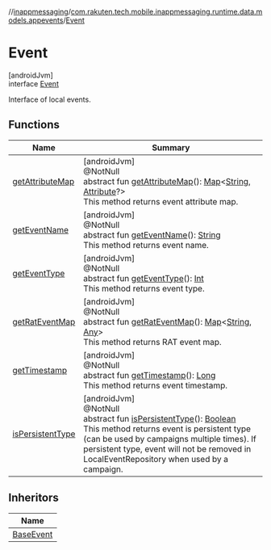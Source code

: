 //[inappmessaging](../../../index.md)/[com.rakuten.tech.mobile.inappmessaging.runtime.data.models.appevents](../index.md)/[Event](index.md)

# Event

[androidJvm]\
interface [Event](index.md)

Interface of local events.

## Functions

| Name | Summary |
|---|---|
| [getAttributeMap](get-attribute-map.md) | [androidJvm]<br>@NotNull<br>abstract fun [getAttributeMap](get-attribute-map.md)(): [Map](https://kotlinlang.org/api/latest/jvm/stdlib/kotlin.collections/-map/index.html)&lt;[String](https://kotlinlang.org/api/latest/jvm/stdlib/kotlin/-string/index.html), [Attribute](../../com.rakuten.tech.mobile.inappmessaging.runtime.data.models/-attribute/index.md)?&gt;<br>This method returns event attribute map. |
| [getEventName](get-event-name.md) | [androidJvm]<br>@NotNull<br>abstract fun [getEventName](get-event-name.md)(): [String](https://kotlinlang.org/api/latest/jvm/stdlib/kotlin/-string/index.html)<br>This method returns event name. |
| [getEventType](get-event-type.md) | [androidJvm]<br>@NotNull<br>abstract fun [getEventType](get-event-type.md)(): [Int](https://kotlinlang.org/api/latest/jvm/stdlib/kotlin/-int/index.html)<br>This method returns event type. |
| [getRatEventMap](get-rat-event-map.md) | [androidJvm]<br>@NotNull<br>abstract fun [getRatEventMap](get-rat-event-map.md)(): [Map](https://kotlinlang.org/api/latest/jvm/stdlib/kotlin.collections/-map/index.html)&lt;[String](https://kotlinlang.org/api/latest/jvm/stdlib/kotlin/-string/index.html), [Any](https://kotlinlang.org/api/latest/jvm/stdlib/kotlin/-any/index.html)&gt;<br>This method returns RAT event map. |
| [getTimestamp](get-timestamp.md) | [androidJvm]<br>@NotNull<br>abstract fun [getTimestamp](get-timestamp.md)(): [Long](https://kotlinlang.org/api/latest/jvm/stdlib/kotlin/-long/index.html)<br>This method returns event timestamp. |
| [isPersistentType](is-persistent-type.md) | [androidJvm]<br>@NotNull<br>abstract fun [isPersistentType](is-persistent-type.md)(): [Boolean](https://kotlinlang.org/api/latest/jvm/stdlib/kotlin/-boolean/index.html)<br>This method returns event is persistent type (can be used by campaigns multiple times). If persistent type, event will not be removed in LocalEventRepository when used by a campaign. |

## Inheritors

| Name |
|---|
| [BaseEvent](../-base-event/index.md) |
